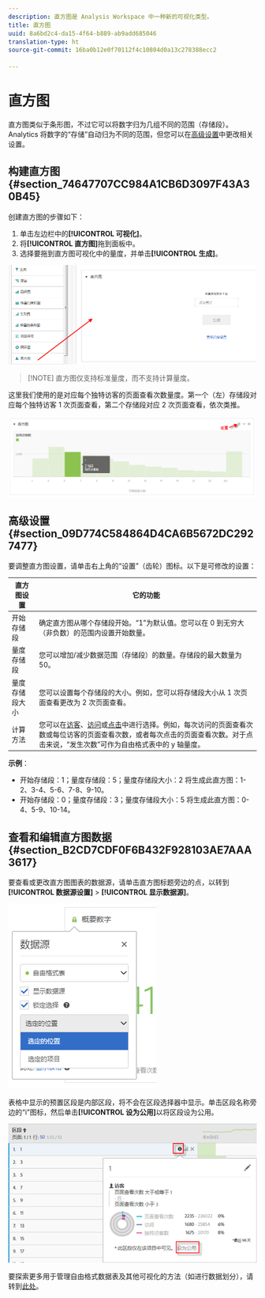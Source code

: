 ```yaml
---
description: 直方图是 Analysis Workspace 中一种新的可视化类型。
title: 直方图
uuid: 8a6bd2c4-da15-4f64-b889-ab9add685046
translation-type: ht
source-git-commit: 16ba0b12e0f70112f4c10804d0a13c278388ecc2

---
```



# 直方图

直方图类似于条形图，不过它可以将数字归为几组不同的范围（存储段）。Analytics 将数字的“存储”自动归为不同的范围，但您可以在[高级设置](#section_09D774C584864D4CA6B5672DC2927477)中更改相关设置。

## 构建直方图 {#section_74647707CC984A1CB6D3097F43A30B45}

创建直方图的步骤如下：

1. 单击左边栏中的&#x200B;**[!UICONTROL 可视化]**。
1. 将&#x200B;**[!UICONTROL 直方图]**&#x200B;拖到面板中。
1. 选择要拖到直方图可视化中的量度，并单击&#x200B;**[!UICONTROL 生成]**。

![](assets/histogram.png)

> [!NOTE] 直方图仅支持标准量度，而不支持计算量度。

这里我们使用的是对应每个独特访客的页面查看次数量度。第一个（左）存储段对应每个独特访客 1 次页面查看，第二个存储段对应 2 次页面查看，依次类推。

![](assets/histogram2.png)

## 高级设置 {#section_09D774C584864D4CA6B5672DC2927477}

要调整直方图设置，请单击右上角的“设置”（齿轮）图标。以下是可修改的设置：

| 直方图设置 | 它的功能 |
|---|---|
| 开始存储段 | 确定直方图从哪个存储段开始。“1”为默认值。您可以在 0 到无穷大（非负数）的范围内设置开始数量。 |
| 量度存储段 | 您可以增加/减少数据范围（存储段）的数量。存储段的最大数量为 50。 |
| 量度存储段大小 | 您可以设置每个存储段的大小。例如，您可以将存储段大小从 1 次页面查看更改为 2 次页面查看。 |
| 计算方法 | 您可以在[访客](https://marketing.adobe.com/resources/help/zh_CN/reference/visitors.html)、[访问](https://marketing.adobe.com/resources/help/zh_CN/reference/metrics_visit.html)或[点击](https://marketing.adobe.com/resources/help/zh_CN/reference/hit.html)中进行选择。例如，每次访问的页面查看次数或每位访客的页面查看次数，或者每次点击的页面查看次数。对于点击来说，“发生次数”可作为自由格式表中的 y 轴量度。 |

**示例**：

* 开始存储段：1；量度存储段：5；量度存储段大小：2 将生成此直方图：1-2、3-4、5-6、7-8、9-10。
* 开始存储段：0；量度存储段：3；量度存储段大小：5 将生成此直方图：0-4、5-9、10-14。

## 查看和编辑直方图数据 {#section_B2CD7CDF0F6B432F928103AE7AAA3617}

要查看或更改直方图图表的数据源，请单击直方图标题旁边的点，以转到&#x200B;**[!UICONTROL 数据源设置]** &gt; **[!UICONTROL 显示数据源]**。

![](assets/manage-data-source.png)

表格中显示的预置区段是内部区段，将不会在区段选择器中显示。单击区段名称旁边的“i”图标，然后单击&#x200B;**[!UICONTROL 设为公用]**&#x200B;以将区段设为公用。

![](assets/prebuilt_segments.png)

要探索更多用于管理自由格式数据表及其他可视化的方法（如进行数据划分），请转到[此处](https://marketing.adobe.com/resources/help/zh_CN/analytics/analysis-workspace/freeform-analysis-visualizations.html)。

